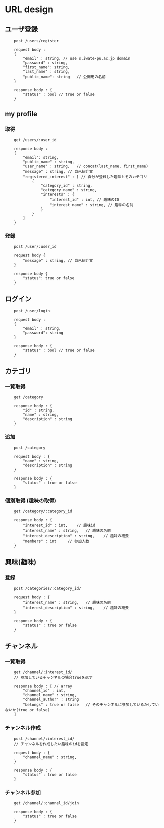 # URL design

## ユーザ登録

		post /users/register

		request body :
		{
			"email" : string, // use s.iwate-pu.ac.jp domain
			"password" : string,
			"first_name": string,
			"last_name" : string,
			"public_name": string 	// 公開用の名前
		}

		response body : {
			"status" : bool // true or false
		}

## my profile
### 取得

		get /users/:user_id

		response body :
		{
			"email": string,
			"public_name" : string,
			"user_name" : string,	// concat(last_name, first_name)
			"message" : string, // 自己紹介文
			"registered_interest" : [ // 自分が登録した趣味とそのカテゴリ
				{
					"category_id" : string,
					"category_name" : string,
					"interests" : {
						"interest_id" : int, // 趣味のID
						"interest_name" : string, // 趣味の名前
					}
				}
			]
		}

### 登録

		post /user/:user_id

		request body {
			"message" : string, // 自己紹介文
		}

		response body {
			"status": true or false
		}

## ログイン

		post /user/login

		request body :
		{
			"email" : string,
			"password": string
		}

		response body : {
			"status" : bool	// true or false
		}

## カテゴリ
### 一覧取得

		get /category

		response body : {
			"id" : string,
			"name" : string,
			"description" : string
		}

### 追加

		post /category

		request body : {
			"name" : string,
			"description" : string
		}

		response body : {
			"status" : true or false
		}

### 個別取得 (趣味の取得)

		get /category/:category_id

		response body : {
			"interest_id" : int, 	// 趣味id
			"interest_name" : string,	// 趣味の名前
			"interest_description" : string,	// 趣味の概要
			"members" : int 	// 参加人数
		}

## 興味(趣味)
### 登録

		post /categories/:category_id/

		request body : {
			"interest_name" : string,	// 趣味の名前
			"interest_description" : string,	// 趣味の概要
		}

		response body : {
			"status" : true or false
		}

## チャンネル
### 一覧取得

		get /channel/:interest_id/
	    // 参加しているチャンネルの場合trueを返す

		response body : [ // array
			"channel_id" : int,
			"channel_name" : string,
			"channel_author" : string
			"belongs" : true or false 	// そのチャンネルに参加しているかしていないか(true or false)
		]

### チャンネル作成

		post /channel/:interest_id/
		// チャンネルを作成したい趣味のidを指定

		request body : {
			"channel_name" : string,
		}

		response body : {
			"status" : true or false
		}

### チャンネル参加

		get /channel/:channel_id/join

		response body : {
			"status" : true or false
		}

